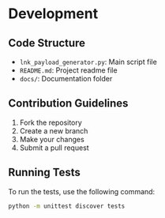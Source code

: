# Development

## Code Structure

- `lnk_payload_generator.py`: Main script file
- `README.md`: Project readme file
- `docs/`: Documentation folder

## Contribution Guidelines

1. Fork the repository
2. Create a new branch
3. Make your changes
4. Submit a pull request

## Running Tests

To run the tests, use the following command:
```bash
python -m unittest discover tests
```
